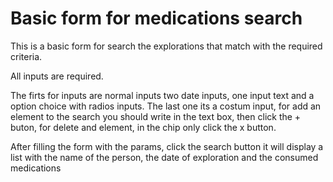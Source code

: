 # Basic form for medications search

This is a basic form for search the explorations that match with the required criteria.

All inputs are required.

The firts for inputs are normal inputs two date inputs, one input text and a option choice with radios inputs. The last one its a costum input, for add an element to the search you should write in the text box, then click the + buton, for delete and element, in the chip only click the x button.

After filling the form with the params, click the search button it will display a list with the name of the person, the date of exploration and the consumed medications